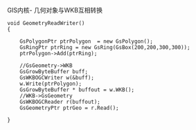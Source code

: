 ﻿GIS内核- 几何对象与WKB互相转换
	
	void GeometryReadWriter()
	{
	
		GsPolygonPtr ptrPolygon  = new GsPolygon();
		GsRingPtr ptrRing = new GsRing(GsBox(200,200,300,300));
		ptrPolygon->Add(ptrRing);
	
		//GsGeometry->WKB
		GsGrowByteBuffer buff;
		GsWKBOGCWriter w(&buff);
		w.Write(ptrPolygon);
		GsGrowByteBuffer * buffout = w.WKB();
		//WKB->GsGeometry
		GsWKBOGCReader r(buffout);
		GsGeometryPtr ptrGeo = r.Read();
	
	}